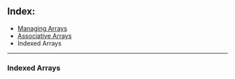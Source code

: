 ## Index:
* [Managing Arrays](https://github.com/nathan-fiscaletti/parameterparser/blob/master/examples/Managing%20Arrays.md)
* [Associative Arrays](https://github.com/nathan-fiscaletti/parameterparser/blob/master/examples/Associative%20Arrays.md)
* Indexed Arrays

----
### Indexed Arrays